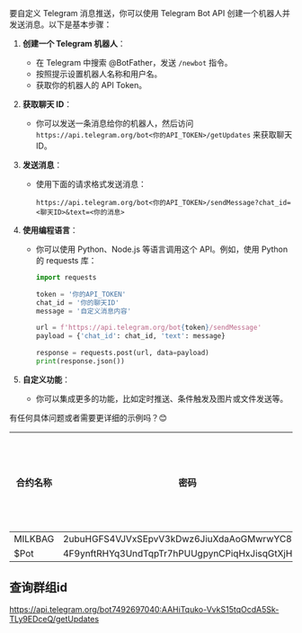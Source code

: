 要自定义 Telegram 消息推送，你可以使用 Telegram Bot API 创建一个机器人并发送消息。以下是基本步骤：

1. **创建一个 Telegram 机器人**：
    - 在 Telegram 中搜索 @BotFather，发送 `/newbot` 指令。
    - 按照提示设置机器人名称和用户名。
    - 获取你的机器人的 API Token。

2. **获取聊天 ID**：
    - 你可以发送一条消息给你的机器人，然后访问 `https://api.telegram.org/bot<你的API_TOKEN>/getUpdates` 来获取聊天 ID。

3. **发送消息**：
    - 使用下面的请求格式发送消息：
      ```
      https://api.telegram.org/bot<你的API_TOKEN>/sendMessage?chat_id=<聊天ID>&text=<你的消息>
      ```

4. **使用编程语言**：
    - 你可以使用 Python、Node.js 等语言调用这个 API。例如，使用 Python 的 requests 库：
      ```python
      import requests
 
      token = '你的API_TOKEN'
      chat_id = '你的聊天ID'
      message = '自定义消息内容'
 
      url = f'https://api.telegram.org/bot{token}/sendMessage'
      payload = {'chat_id': chat_id, 'text': message}
 
      response = requests.post(url, data=payload)
      print(response.json())
      ```

5. **自定义功能**：
    - 你可以集成更多的功能，比如定时推送、条件触发及图片或文件发送等。

有任何具体问题或者需要更详细的示例吗？😊

| 合约名称    | 密码                                           | 聪明钱购买次数 | 
|---------|----------------------------------------------|---------|
| MILKBAG | 2ubuHGFS4VJVxSEpvV3kDwz6JiuXdaAoGMwrwYC87tp8 | 1       |
| $Pot    | 4F9ynftRHYq3UndTqpTr7hPUUgpynCPiqHxJisqGtXjH | 1       |

## 查询群组id

https://api.telegram.org/bot7492697040:AAHiTquko-VvkS15tqOcdA5Sk-TLy9EDceQ/getUpdates